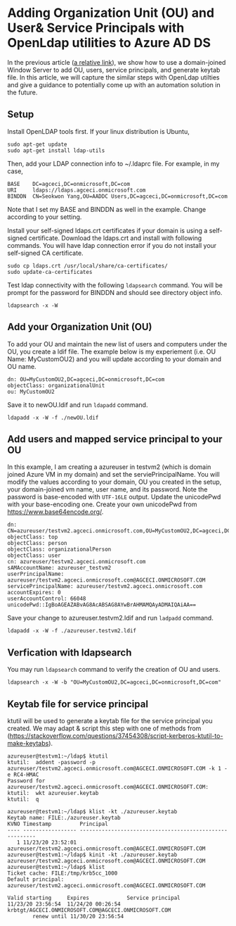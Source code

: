 # Adding Organization Unit (OU) and User& Service Principals with OpenLdap utilities to Azure AD DS

In the previous article ([a relative link](../wo_hdinsight/accumulo_aad_wo_hdinsight.md)), we show how to use a domain-joined Window Server to add OU, users, service principals, and generate keytab file. In this article, we will capture the similar steps with OpenLdap utilties and give a guidance to potentially come up with an automation solution in the future. 

## Setup 

Install OpenLDAP tools first. If your linux distribution is Ubuntu, 
```
sudo apt-get update
sudo apt-get install ldap-utils
```

Then, add your LDAP connection info to ~/.ldaprc file. For example, in my case,

```
BASE    DC=agceci,DC=onmicrosoft,DC=com
URI     ldaps://ldaps.agceci.onmicrosoft.com
BINDDN  CN=Seokwon Yang,OU=AADDC Users,DC=agceci,DC=onmicrosoft,DC=com
```
Note that I set my BASE and BINDDN as well in the example. Change according to your setting.

Install your self-signed ldaps.crt certificates if your domain is using a self-signed certificate. Download the ldaps.crt and install with following commands. You will have ldap connection error if you do not install your self-signed CA certificate.
```
sudo cp ldaps.crt /usr/local/share/ca-certificates/
sudo update-ca-certificates
```

Test ldap connectivity with the following `ldapsearch` command. You will be prompt for the password for BINDDN and should see directory object info. 

```
ldapsearch -x -W
```

## Add your Organization Unit (OU)
To add your OU and maintain the new list of users and computers under the OU, you create a ldif file. The example below is my experiement (i.e. OU Name: MyCustomOU2) and you will update according to your domain and OU name.

```
dn: OU=MyCustomOU2,DC=agceci,DC=onmicrosoft,DC=com
objectClass: organizationalUnit
ou: MyCustomOU2
```

Save it to newOU.ldif and run `ldapadd` command.
```
ldapadd -x -W -f ./newOU.ldif
```

## Add users and mapped service principal to your OU
In this example, I am creating a azureuser in testvm2 (which is domain joined Azure VM in my domain) and set the serviePrincipalName. You will modify the values according to your domain, OU you created in the setup, your domain-joined vm name, user name, and its password. Note the password is base-encoded with `UTF-16LE` output. Update the unicodePwd with your base-encoding one.  Create your own unicodePwd from https://www.base64encode.org/.

```
dn: CN=azureuser/testvm2.agceci.onmicrosoft.com,OU=MyCustomOU2,DC=agceci,DC=onmicrosoft,DC=com
objectClass: top
objectClass: person
objectClass: organizationalPerson
objectClass: user
cn: azureuser/testvm2.agceci.onmicrosoft.com
sAMAccountName: azureuser_testvm2
userPrincipalName: azureuser/testvm2.agceci.onmicrosoft.com@AGCECI.ONMICROSOFT.COM
servicePrincipalName: azureuser/testvm2.agceci.onmicrosoft.com
accountExpires: 0
userAccountControl: 66048
unicodePwd::IgBoAGEAZABvAG8AcABSAG8AYwBrAHMAMQAyADMAIQAiAA==
```

Save your change to azureuser.testvm2.ldif and run `ladpadd` command.
```
ldapadd -x -W -f ./azureuser.testvm2.ldif
```

## Verfication with ldapsearch
You may run `ldapsearch` command to verify the creation of OU and users.

```
ldapsearch -x -W -b "OU=MyCustomOU2,DC=agceci,DC=onmicrosoft,DC=com"
```

## Keytab file for service principal
ktutil will be used to generate a keytab file for the service principal you created. We may adapt & script this step with one of methods from (https://stackoverflow.com/questions/37454308/script-kerberos-ktutil-to-make-keytabs).

```
azureuser@testvm1:~/ldap$ ktutil
ktutil:  addent -password -p azureuser/testvm2.agceci.onmicrosoft.com@AGCECI.ONMICROSOFT.COM -k 1 -e RC4-HMAC
Password for azureuser/testvm2.agceci.onmicrosoft.com@AGCECI.ONMICROSOFT.COM:
ktutil:  wkt azureuser.keytab
ktutil:  q

azureuser@testvm1:~/ldap$ klist -kt ./azureuser.keytab
Keytab name: FILE:./azureuser.keytab
KVNO Timestamp         Principal
---- ----------------- --------------------------------------------------------
   1 11/23/20 23:52:01 azureuser/testvm2.agceci.onmicrosoft.com@AGCECI.ONMICROSOFT.COM
azureuser@testvm1:~/ldap$ kinit -kt ./azureuser.keytab azureuser/testvm2.agceci.onmicrosoft.com@AGCECI.ONMICROSOFT.COM
azureuser@testvm1:~/ldap$ klist
Ticket cache: FILE:/tmp/krb5cc_1000
Default principal: azureuser/testvm2.agceci.onmicrosoft.com@AGCECI.ONMICROSOFT.COM

Valid starting     Expires            Service principal
11/23/20 23:56:54  11/24/20 00:26:54  krbtgt/AGCECI.ONMICROSOFT.COM@AGCECI.ONMICROSOFT.COM
        renew until 11/30/20 23:56:54

```



